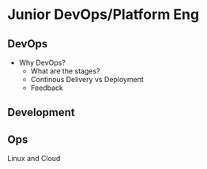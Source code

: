 
# Junior DevOps/Platform Eng

## 

## DevOps

 - Why DevOps?
	 - What are the stages?
	 - Continous Delivery vs Deployment
	 - Feedback

## Development

## Ops

Linux and Cloud

<!--stackedit_data:
eyJoaXN0b3J5IjpbMTY1NzMwMDUwNywtMTc2NzI0NjU3MF19
-->